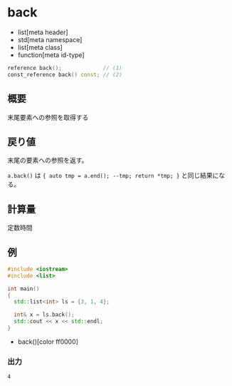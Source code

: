 # back
* list[meta header]
* std[meta namespace]
* list[meta class]
* function[meta id-type]

```cpp
reference back();             // (1)
const_reference back() const; // (2)
```

## 概要
末尾要素への参照を取得する


## 戻り値
末尾の要素への参照を返す。

`a.back()` は `{ auto tmp = a.end(); --tmp; return *tmp; }` と同じ結果になる。


## 計算量
定数時間


## 例
```cpp example
#include <iostream>
#include <list>

int main()
{
  std::list<int> ls = {3, 1, 4};

  int& x = ls.back();
  std::cout << x << std::endl;
}
```
* back()[color ff0000]

### 出力
```
4
```

